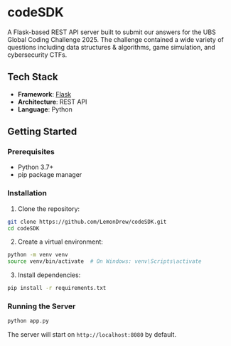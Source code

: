 # codeSDK

A Flask-based REST API server built to submit our answers for the UBS Global Coding Challenge 2025. The challenge contained a wide variety of questions including data structures & algorithms, game simulation, and cybersecurity CTFs.

## Tech Stack

- **Framework**: [Flask](https://flask.palletsprojects.com/en/2.3.x/) 
- **Architecture**: REST API
- **Language**: Python

## Getting Started

### Prerequisites

- Python 3.7+
- pip package manager

### Installation

1. Clone the repository:
```bash
git clone https://github.com/LemonDrew/codeSDK.git
cd codeSDK
```

2. Create a virtual environment:
```bash
python -m venv venv
source venv/bin/activate  # On Windows: venv\Scripts\activate
```

3. Install dependencies:
```bash
pip install -r requirements.txt
```

### Running the Server

```bash
python app.py
```

The server will start on `http://localhost:8080` by default.
